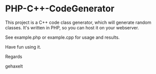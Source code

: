 PHP-C++-CodeGenerator
========================

This project is a C++ code class generator, which will generate random classes.
It's written in PHP, so you can host it on your webserver.

See example.php or example.cpp for usage and results.



Have fun using it.

Regards

gehaxelt
